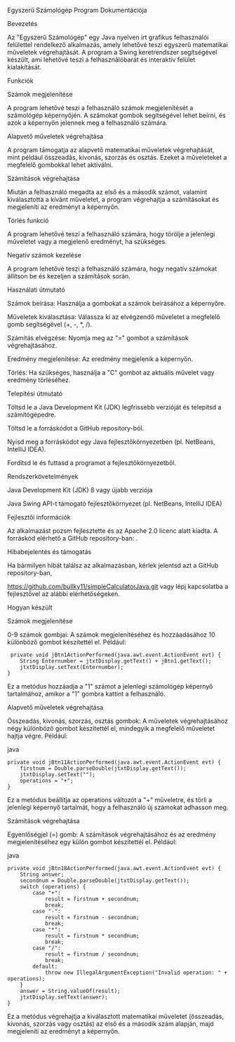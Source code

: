  

Egyszerű Számológép Program Dokumentációja 

Bevezetés 

Az "Egyszerű Számológép" egy Java nyelven írt grafikus felhasználói felülettel rendelkező alkalmazás, amely lehetővé teszi egyszerű matematikai műveletek végrehajtását. A program a Swing keretrendszer segítségével készült, ami lehetővé teszi a felhasználóbarát és interaktív felület kialakítását. 

Funkciók 

Számok megjelenítése 

A program lehetővé teszi a felhasználó számok megjelenítését a számológép képernyőjén. A számokat gombok segítségével lehet beírni, és azok a képernyőn jelennek meg a felhasználó számára. 

Alapvető műveletek végrehajtása 

A program támogatja az alapvető matematikai műveletek végrehajtását, mint például összeadás, kivonás, szorzás és osztás. Ezeket a műveleteket a megfelelő gombokkal lehet aktiválni. 

Számítások végrehajtása 

Miután a felhasználó megadta az első és a második számot, valamint kiválasztotta a kívánt műveletet, a program végrehajtja a számításokat és megjeleníti az eredményt a képernyőn. 

Törlés funkció 

A program lehetővé teszi a felhasználó számára, hogy törölje a jelenlegi műveletet vagy a megjelenő eredményt, ha szükséges. 

Negatív számok kezelése 

A program lehetővé teszi a felhasználó számára, hogy negatív számokat állítson be és kezeljen a számítások során. 

Használati útmutató 

  Számok beírása: Használja a gombokat a számok beírásához a képernyőre. 

   Műveletek kiválasztása: Válassza ki az elvégzendő műveletet a megfelelő gomb segítségével (+, -, *, /). 

   Számítás elvégzése: Nyomja meg az "=" gombot a számítások végrehajtásához. 

   Eredmény megjelenítése: Az eredmény megjelenik a képernyőn. 

   Törlés: Ha szükséges, használja a "C" gombot az aktuális művelet vagy eredmény törléséhez. 

Telepítési útmutató 

   Töltsd le a Java Development Kit (JDK) legfrissebb verzióját és telepítsd a számítógépedre. 

   Töltsd le a forráskódot a GitHub repository-ból. 

   Nyisd meg a forráskódot egy Java fejlesztőkörnyezetben (pl. NetBeans, IntelliJ IDEA). 

   Fordítsd le és futtasd a programot a fejlesztőkörnyezetből. 

Rendszerkövetelmények 

   Java Development Kit (JDK) 8 vagy újabb verziója 

   Java Swing API-t támogató fejlesztőkörnyezet (pl. NetBeans, IntelliJ IDEA) 

Fejlesztői információk 

Az alkalmazást pozsm fejlesztette és az Apache 2.0 licenc alatt kiadta. A forráskód elérhető a GitHub repository-ban: . 

 

Hibabejelentés és támogatás 

 

Ha bármilyen hibát találsz az alkalmazásban, kérlek jelentsd azt a GitHub repository-ban, 

 

https://github.com/bullky11/simpleCalculatorJava.git  vagy lépj kapcsolatba a fejlesztővel az alábbi elérhetőségeken. 


  Hogyan készült 

Számok megjelenítése 

   0-9 számok gombjai: A számok megjelenítéséhez és hozzáadásához 10 különböző gombot készítettél el. Például: 

     
    
     private void jBtn1ActionPerformed(java.awt.event.ActionEvent evt) {                                       
        String Enternumber = jtxtDisplay.getText() + jBtn1.getText(); 
        jtxtDisplay.setText(Enternumber); 
    } 

   Ez a metódus hozzáadja a "1" számot a jelenlegi számológép képernyő tartalmához, amikor a "1" gombra kattint a felhasználó. 

Alapvető műveletek végrehajtása 

   Összeadás, kivonás, szorzás, osztás gombok: A műveletek végrehajtásához négy különböző gombot készítettél el, mindegyik a megfelelő műveletet hajtja végre. Például: 

java 

    private void jBtn11ActionPerformed(java.awt.event.ActionEvent evt) {                                        
        firstnum = Double.parseDouble(jtxtDisplay.getText()); 
        jtxtDisplay.setText(""); 
        operations = "+"; 
    } 
     

Ez a metódus beállítja az operations változót a "+" műveletre, és törli a jelenlegi képernyő tartalmát, hogy a felhasználó új számokat adhasson meg. 

Számítások végrehajtása 

Egyenlőségjel (=) gomb: A számítások végrehajtásához és az eredmény megjelenítéséhez egy külön gombot készítettél el. Például: 

java 

    private void jBtn18ActionPerformed(java.awt.event.ActionEvent evt) {                                        
        String answer; 
        secondnum = Double.parseDouble(jtxtDisplay.getText()); 
        switch (operations) { 
            case "+": 
                result = firstnum + secondnum; 
                break; 
            case "-": 
                result = firstnum - secondnum; 
                break; 
            case "*": 
                result = firstnum * secondnum; 
                break; 
            case "/": 
                result = firstnum / secondnum; 
                break; 
            default: 
                throw new IllegalArgumentException("Invalid operation: " + operations); 
        } 
        answer = String.valueOf(result); 
        jtxtDisplay.setText(answer); 
    } 
 

Ez a metódus végrehajtja a kiválasztott matematikai műveletet (összeadás, kivonás, szorzás vagy osztás) az első és a második szám alapján, majd megjeleníti az eredményt a képernyőn. 
